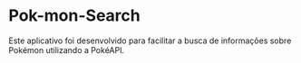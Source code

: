 # Pok-mon-Search
Este aplicativo foi desenvolvido para facilitar a busca de informações sobre Pokémon utilizando a PokéAPI.
